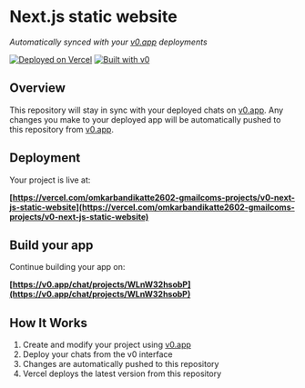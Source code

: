 # Next.js static website

*Automatically synced with your [v0.app](https://v0.app) deployments*

[![Deployed on Vercel](https://img.shields.io/badge/Deployed%20on-Vercel-black?style=for-the-badge&logo=vercel)](https://vercel.com/omkarbandikatte2602-gmailcoms-projects/v0-next-js-static-website)
[![Built with v0](https://img.shields.io/badge/Built%20with-v0.app-black?style=for-the-badge)](https://v0.app/chat/projects/WLnW32hsobP)

## Overview

This repository will stay in sync with your deployed chats on [v0.app](https://v0.app).
Any changes you make to your deployed app will be automatically pushed to this repository from [v0.app](https://v0.app).

## Deployment

Your project is live at:

**[https://vercel.com/omkarbandikatte2602-gmailcoms-projects/v0-next-js-static-website](https://vercel.com/omkarbandikatte2602-gmailcoms-projects/v0-next-js-static-website)**

## Build your app

Continue building your app on:

**[https://v0.app/chat/projects/WLnW32hsobP](https://v0.app/chat/projects/WLnW32hsobP)**

## How It Works

1. Create and modify your project using [v0.app](https://v0.app)
2. Deploy your chats from the v0 interface
3. Changes are automatically pushed to this repository
4. Vercel deploys the latest version from this repository
